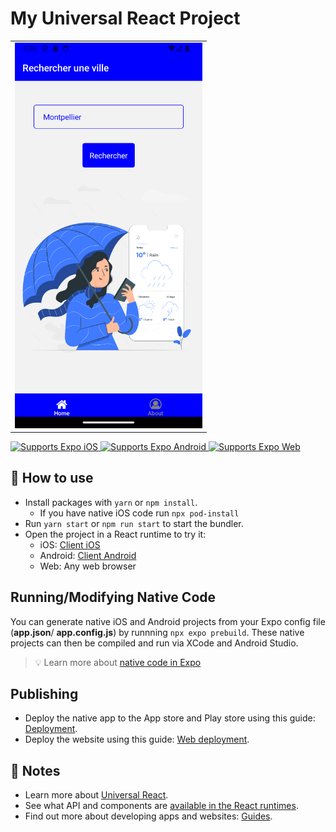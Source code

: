 # My Universal React Project

<table>
  <tr>
    <td align="center">
      <img src="cover.png?raw=true" alt="Template Screenshot" width="300">
    </td>
  </tr>
</table>

<p>
  <!-- iOS -->
  <a href="https://itunes.apple.com/app/apple-store/id982107779">
    <img alt="Supports Expo iOS" longdesc="Supports Expo iOS" src="https://img.shields.io/badge/iOS-4630EB.svg?style=flat-square&logo=APPLE&labelColor=999999&logoColor=fff" />
  </a>
  <!-- Android -->
  <a href="https://play.google.com/store/apps/details?id=host.exp.exponent&referrer=blankexample">
    <img alt="Supports Expo Android" longdesc="Supports Expo Android" src="https://img.shields.io/badge/Android-4630EB.svg?style=flat-square&logo=ANDROID&labelColor=A4C639&logoColor=fff" />
  </a>
  <!-- Web -->
  <a href="https://docs.expo.dev/workflow/web/">
    <img alt="Supports Expo Web" longdesc="Supports Expo Web" src="https://img.shields.io/badge/web-4630EB.svg?style=flat-square&logo=GOOGLE-CHROME&labelColor=4285F4&logoColor=fff" />
  </a>
</p>

## 🚀 How to use

- Install packages with `yarn` or `npm install`.
  - If you have native iOS code run `npx pod-install`
- Run `yarn start` or `npm run start` to start the bundler.
- Open the project in a React runtime to try it:
  - iOS: [Client iOS](https://itunes.apple.com/app/apple-store/id982107779)
  - Android: [Client Android](https://play.google.com/store/apps/details?id=host.exp.exponent&referrer=blankexample)
  - Web: Any web browser

## Running/Modifying Native Code

You can generate native iOS and Android projects from your Expo config file (**app.json**/ **app.config.js**) by runnning `npx expo prebuild`. These native projects can then be compiled and run via XCode and Android Studio.

> 💡 Learn more about [native code in Expo](https://docs.expo.dev/workflow/customizing/)

## Publishing

- Deploy the native app to the App store and Play store using this guide: [Deployment](https://docs.expo.dev/distribution/app-stores/).
- Deploy the website using this guide: [Web deployment](https://docs.expo.dev/distribution/publishing-websites/).

## 📝 Notes

- Learn more about [Universal React](https://docs.expo.dev/).
- See what API and components are [available in the React runtimes](https://docs.expo.dev/versions/latest/).
- Find out more about developing apps and websites: [Guides](https://docs.expo.dev/guides/).
